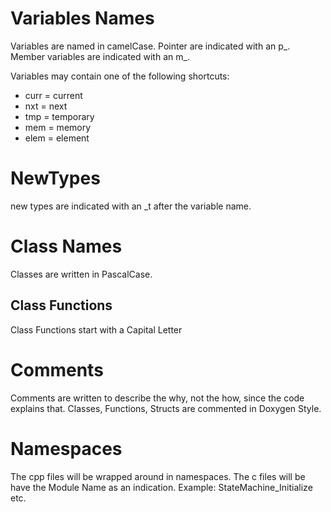 # Variables Names
Variables are named in camelCase. Pointer are indicated with an p_.  
Member variables are indicated with an m_.

Variables may contain one of the following shortcuts:
   - curr = current
   - nxt = next
   - tmp = temporary
   - mem = memory
   - elem = element

# NewTypes
new types are indicated with an _t after the variable name.

# Class Names
Classes are written in PascalCase.
## Class Functions
Class Functions start with a Capital Letter

# Comments
Comments are written to describe the why, not the how, since the code explains that.
Classes, Functions, Structs are commented in Doxygen Style.

# Namespaces
The cpp files will be wrapped around in namespaces. The c files will be have the Module Name as an indication. Example: StateMachine_Initialize etc.
